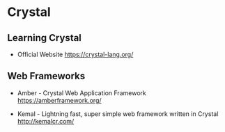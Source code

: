 # Crystal

## Learning Crystal

* Official Website
  https://crystal-lang.org/

## Web Frameworks

* Amber - Crystal Web Application Framework
  https://amberframework.org/

* Kemal - Lightning fast, super simple web framework written in Crystal
  http://kemalcr.com/
